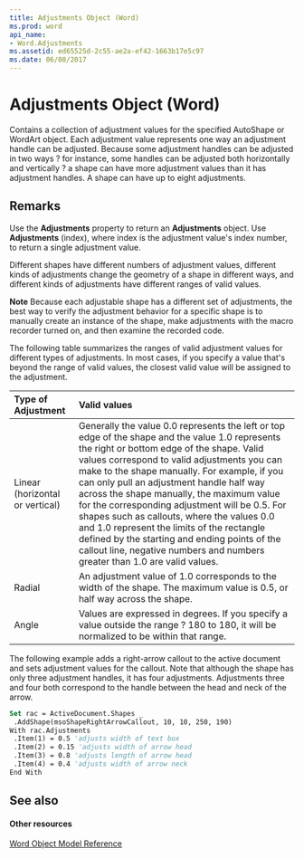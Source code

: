 ```yaml
---
title: Adjustments Object (Word)
ms.prod: word
api_name:
- Word.Adjustments
ms.assetid: ed65525d-2c55-ae2a-ef42-1663b17e5c97
ms.date: 06/08/2017
---
```



# Adjustments Object (Word)

Contains a collection of adjustment values for the specified AutoShape or WordArt object. Each adjustment value represents one way an adjustment handle can be adjusted. Because some adjustment handles can be adjusted in two ways ? for instance, some handles can be adjusted both horizontally and vertically ? a shape can have more adjustment values than it has adjustment handles. A shape can have up to eight adjustments.


## Remarks

Use the  **Adjustments** property to return an **Adjustments** object. Use **Adjustments** (index), where index is the adjustment value's index number, to return a single adjustment value.

Different shapes have different numbers of adjustment values, different kinds of adjustments change the geometry of a shape in different ways, and different kinds of adjustments have different ranges of valid values.


 **Note**  Because each adjustable shape has a different set of adjustments, the best way to verify the adjustment behavior for a specific shape is to manually create an instance of the shape, make adjustments with the macro recorder turned on, and then examine the recorded code.

The following table summarizes the ranges of valid adjustment values for different types of adjustments. In most cases, if you specify a value that's beyond the range of valid values, the closest valid value will be assigned to the adjustment.



|**Type of Adjustment**|**Valid values**|
|:-----|:-----|
|Linear (horizontal or vertical)|Generally the value 0.0 represents the left or top edge of the shape and the value 1.0 represents the right or bottom edge of the shape. Valid values correspond to valid adjustments you can make to the shape manually. For example, if you can only pull an adjustment handle half way across the shape manually, the maximum value for the corresponding adjustment will be 0.5. For shapes such as callouts, where the values 0.0 and 1.0 represent the limits of the rectangle defined by the starting and ending points of the callout line, negative numbers and numbers greater than 1.0 are valid values.|
|Radial|An adjustment value of 1.0 corresponds to the width of the shape. The maximum value is 0.5, or half way across the shape.|
|Angle|Values are expressed in degrees. If you specify a value outside the range ? 180 to 180, it will be normalized to be within that range.|
The following example adds a right-arrow callout to the active document and sets adjustment values for the callout. Note that although the shape has only three adjustment handles, it has four adjustments. Adjustments three and four both correspond to the handle between the head and neck of the arrow.




```vb
Set rac = ActiveDocument.Shapes _ 
 .AddShape(msoShapeRightArrowCallout, 10, 10, 250, 190) 
With rac.Adjustments 
 .Item(1) = 0.5 'adjusts width of text box 
 .Item(2) = 0.15 'adjusts width of arrow head 
 .Item(3) = 0.8 'adjusts length of arrow head 
 .Item(4) = 0.4 'adjusts width of arrow neck 
End With
```


## See also


#### Other resources



[Word Object Model Reference](http://msdn.microsoft.com/library/be452561-b436-bb9b-6f94-3faa9a74a6fd%28Office.15%29.aspx)

